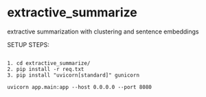 # extractive_summarize
extractive summarization with clustering and sentence embeddings


SETUP STEPS: 
```

1. cd extractive_summarize/
2. pip install -r req.txt
3. pip install "uvicorn[standard]" gunicorn

uvicorn app.main:app --host 0.0.0.0 --port 8080

```
